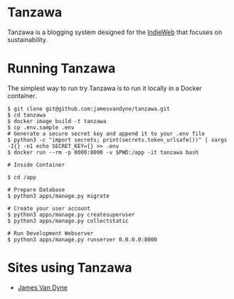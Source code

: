 # Tanzawa

Tanzawa is a blogging system designed for the [IndieWeb](https://indieweb.org/) that focuses on sustainability.

# Running Tanzawa

The simplest way to run try Tanzawa is to run it locally in a Docker container.

```
$ git clone git@github.com:jamesvandyne/tanzawa.git
$ cd tanzawa
$ docker image build -t tanzawa
$ cp .env.sample .env
# Generate a secure secret key and append it to your .env file 
$ python3 -c "import secrets; print(secrets.token_urlsafe())" | xargs -I{} -n1 echo SECRET_KEY={} >> .env
$ docker run --rm -p 8000:8000 -v $PWD:/app -it tanzawa bash

# Inside Container

$ cd /app

# Prepare Database
$ python3 apps/manage.py migrate

# Create your user account
$ python3 apps/manage.py createsuperuser
$ python3 apps/manage.py collectstatic

# Run Development Webserver
$ python3 apps/manage.py runserver 0.0.0.0:8000
```

# Sites using Tanzawa

* [James Van Dyne](https://jamesvandyne.com)